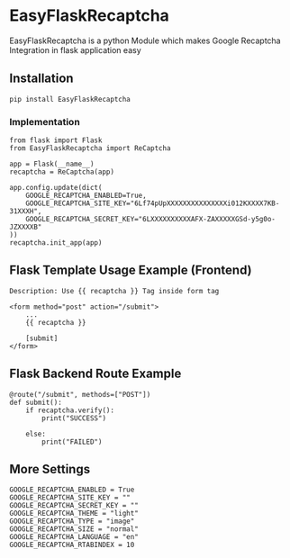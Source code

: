 # EasyFlaskRecaptcha
EasyFlaskRecaptcha is a python Module which makes Google Recaptcha Integration in flask application easy

## Installation

```
pip install EasyFlaskRecaptcha
```

### Implementation
```
from flask import Flask
from EasyFlaskRecaptcha import ReCaptcha

app = Flask(__name__)
recaptcha = ReCaptcha(app)

app.config.update(dict(
    GOOGLE_RECAPTCHA_ENABLED=True,
    GOOGLE_RECAPTCHA_SITE_KEY="6Lf74pUpXXXXXXXXXXXXXXXi012KXXXX7KB-31XXXH",
    GOOGLE_RECAPTCHA_SECRET_KEY="6LXXXXXXXXXXAFX-ZAXXXXXGSd-y5g0o-JZXXXXB"
))
recaptcha.init_app(app)
```
    
## Flask Template Usage Example (Frontend)
```
Description: Use {{ recaptcha }} Tag inside form tag
```

```
<form method="post" action="/submit">
    ...
    {{ recaptcha }}

    [submit]
</form>
```

## Flask Backend Route Example
```
@route("/submit", methods=["POST"])
def submit():
    if recaptcha.verify():
        print("SUCCESS") 
            
    else:
        print("FAILED")
```

## More Settings
```
GOOGLE_RECAPTCHA_ENABLED = True
GOOGLE_RECAPTCHA_SITE_KEY = ""
GOOGLE_RECAPTCHA_SECRET_KEY = ""
GOOGLE_RECAPTCHA_THEME = "light"
GOOGLE_RECAPTCHA_TYPE = "image"
GOOGLE_RECAPTCHA_SIZE = "normal"
GOOGLE_RECAPTCHA_LANGUAGE = "en"
GOOGLE_RECAPTCHA_RTABINDEX = 10
```

